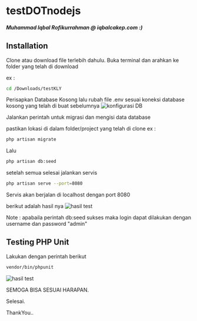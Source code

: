 # testDOTnodejs
##### Muhammad Iqbal Rofikurrahman @ iqbalcakep.com :)
## Installation

Clone atau download file terlebih dahulu.
Buka terminal dan arahkan ke folder yang telah di download

ex :
```bash
cd /Downloads/testKLY
```
Perisapkan Database Kosong lalu rubah file .env sesuai koneksi database kosong yang telah di buat sebelumnya
![konfigurasi DB](http://thegadeareamalang.com/testgambar/db.png)

Jalankan perintah untuk migrasi dan mengisi data database

pastikan lokasi di dalam folder/project yang telah di clone
ex :
```bash
php artisan migrate
```
Lalu
```bash
php artisan db:seed
```

setelah semua selesai jalankan servis 

```bash
php artisan serve --port=8080
```
Servis akan berjalan di localhost dengan port 8080

berikut adalah hasil nya
![hasil test](http://thegadeareamalang.com/testgambar/hasil.png)

Note : apabaila perintah db:seed sukses maka login dapat dilakukan dengan username dan password "admin"

## Testing PHP Unit

Lakukan dengan perintah berikut 

```bash
vendor/bin/phpunit
```

![hasil test](http://thegadeareamalang.com/testgambar/testing.png)

SEMOGA BISA SESUAI HARAPAN.

Selesai.

ThankYou..
